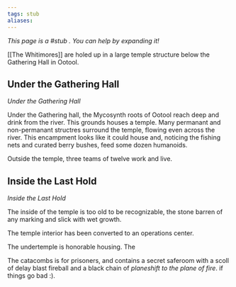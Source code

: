 ```yaml
---
tags: stub
aliases:
---
```


*This page is a #stub . You can help by expanding it!*

[[The Whitimores]] are holed up in a large temple structure below the Gathering Hall in Ootool.
## Under the Gathering Hall

*Under the Gathering Hall*

Under the Gathering hall, the Mycosynth roots of Ootool reach deep and drink from the river. This grounds houses a temple. Many permanant and non-permanant structres surround the temple, flowing even across the river. This encampment looks like it could house and, noticing the fishing nets and curated berry bushes, feed some dozen humanoids.

Outside the temple, three teams of twelve work and live.

## Inside the Last Hold

*Inside the Last Hold*

The inside of the temple is too old to be recognizable, the stone barren of any marking and slick with wet growth.

The temple interior has been converted to an operations center.

The undertemple is honorable housing. The 

The catacombs is for prisoners, and contains a secret saferoom with a scoll of delay blast fireball and a black chain of *planeshift to the plane of fire*. if things go bad :).